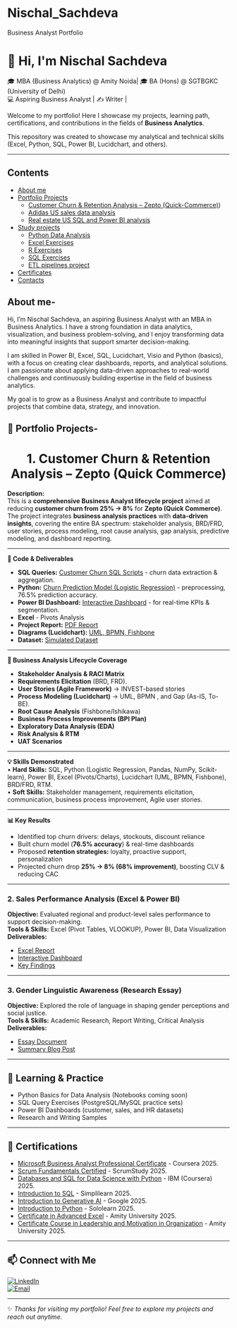 # Nischal_Sachdeva
Business Analyst Portfolio 
# 👋 Hi, I'm Nischal Sachdeva  

🎓 MBA (Business Analytics) @ Amity Noida| 🎓 BA (Hons) @ SGTBGKC (University of Delhi) <br>
💻 Aspiring Business Analyst | ✍️ Writer |  

Welcome to my portfolio! Here I showcase my projects, learning path, certifications, and contributions in the fields of **Business Analytics**. 

This repository was created to showcase my analytical and technical skills (Excel, Python, SQL, Power BI, Lucidchart, and others).

---
## Contents
* [About me](#about-me-)
* [Portfolio Projects](#-portfolio-projects-)
  - [Customer Churn & Retention Analysis – Zepto (Quick-Commerce)](#customer-churn-zepto))
  - [Adidas US sales data analysis](#adidas-us-sales-data-analysis)
  - [Real estate US SQL and Power BI analysis](#real-estate-us-sql-and-power-bi-analysis)
* [Study projects](#study-projects)
  - [Python Data Analysis](#python-data-analysis)
  - [Excel Exercises](#excel-exercises)
  - [R Exercises](#r-exercises)
  - [SQL Exercises](#sql-exercises)
  - [ETL pipelines project](#etl-pipelines-project)
* [Certificates](#-certifications)
* [Contacts](#-connect-with-me)

## About me-
Hi, I’m Nischal Sachdeva, an aspiring Business Analyst with an MBA in Business Analytics. I have a strong foundation in data analytics, visualization, and business problem-solving, and I enjoy transforming data into meaningful insights that support smarter decision-making.

I am skilled in Power BI, Excel, SQL, Lucidchart, Visio and Python (basics), with a focus on creating clear dashboards, reports, and analytical solutions. I am passionate about applying data-driven approaches to real-world challenges and continuously building expertise in the field of business analytics.

My goal is to grow as a Business Analyst and contribute to impactful projects that combine data, strategy, and innovation.

## 📂 Portfolio Projects-
<h1 id="customer-churn-zepto" align="center">1. Customer Churn & Retention Analysis – Zepto (Quick Commerce)</h1>

**Description:**  
This is a **comprehensive Business Analyst lifecycle project** aimed at reducing **customer churn from 25% → 8%** for **Zepto (Quick Commerce)**.  
The project integrates **business analysis practices** with **data-driven insights**, covering the entire BA spectrum: stakeholder analysis, BRD/FRD, user stories, process modeling, root cause analysis, gap analysis, predictive modeling, and dashboard reporting.

---

**📂 Code & Deliverables**
- **SQL Queries:** [Customer Churn SQL Scripts](https://github.com/nischalsachdeva13/Nischal_Sachdeva/blob/main/Zepto%20Churn%20and%20Retention%20Analysis/zepto_churn_10000%20(1).xlsx) - churn data extraction & aggregation.
- **Python:** [Churn Prediction Model (Logistic Regression)](https://github.com/nischalsachdeva13/Nischal_Sachdeva/blob/main/Zepto%20Churn%20and%20Retention%20Analysis/Prediction%20-%20Zepto.py) - preprocessing, 76.5% prediction accuracy.
- **Power BI Dashboard:** [Interactive Dashboard](https://github.com/nischalsachdeva13/Nischal_Sachdeva/blob/main/Zepto%20Churn%20and%20Retention%20Analysis/psw%20final.png) - for real-time KPIs & segmentation.
- **Excel** - Pivots Analysis
- **Project Report:** [PDF Report](https://github.com/nischalsachdeva13/Nischal_Sachdeva/blob/main/Zepto%20Churn%20and%20Retention%20Analysis/Portfolio%20Project%20(16).pdf) 
- **Diagrams (Lucidchart):** [UML, BPMN, Fishbone](https://github.com/nischalsachdeva13/Nischal_Sachdeva/blob/main/Zepto%20Churn%20and%20Retention%20Analysis/Lucidcharts.jpg)  
- **Dataset:** [Simulated Dataset](https://github.com/nischalsachdeva13/Nischal_Sachdeva/blob/main/Zepto%20Churn%20and%20Retention%20Analysis/zepto_churn_10000%20(1).xlsx)  

---

**🔑 Business Analysis Lifecycle Coverage**
- **Stakeholder Analysis & RACI Matrix** 
- **Requirements Elicitation** (BRD, FRD).
- **User Stories (Agile Framework)** → INVEST-based stories
- **Process Modeling (Lucidchart)** → UML, BPMN , and Gap (As-IS, To-BE).  
- **Root Cause Analysis** (Fishbone/Ishikawa)
- **Business Process Improvements (BPI Plan)**
- **Exploratory Data Analysis (EDA)**
- **Risk Analysis & RTM**
- **UAT Scenarios**

---

**💡 Skills Demonstrated** <br>
•	**Hard Skills:** SQL, Python (Logistic Regression, Pandas, NumPy, Scikit-learn), Power BI, Excel (Pivots/Charts), Lucidchart (UML, BPMN, Fishbone), BRD/FRD, RTM. <br>
•	**Soft Skills:** Stakeholder management, requirements elicitation, communication, business process improvement, Agile user stories.

---

**📊 Key Results**
- Identified top churn drivers: delays, stockouts, discount reliance  
- Built churn model (**76.5% accuracy**) & real-time dashboards  
- Proposed **retention strategies:** loyalty, proactive support, personalization  
- Projected churn drop **25% → 8% (68% improvement)**, boosting CLV & reducing CAC  

---

### 2. Sales Performance Analysis (Excel & Power BI)  
**Objective:** Evaluated regional and product-level sales performance to support decision-making.  
**Tools & Skills:** Excel (Pivot Tables, VLOOKUP), Power BI, Data Visualization  
**Deliverables:**  
- [Excel Report](#)  
- [Interactive Dashboard](#)  
- [Key Findings](#)  

---

### 3. Gender Linguistic Awareness (Research Essay)  
**Objective:** Explored the role of language in shaping gender perceptions and social justice.  
**Tools & Skills:** Academic Research, Report Writing, Critical Analysis  
**Deliverables:**  
- [Essay Document](#)  
- [Summary Blog Post](#)  

---

## 📘 Learning & Practice  

- Python Basics for Data Analysis (Notebooks coming soon)  
- SQL Query Exercises (PostgreSQL/MySQL practice sets)  
- Power BI Dashboards (customer, sales, and HR datasets)  
- Research and Writing Samples  

---

## 📜 Certifications  

- [Microsoft Business Analyst Professional Certificate](https://github.com/nischalsachdeva13/Nischal_Sachdeva/blob/main/Certificates/Microsoft%20BA.pdf) - Coursera 2025.
- [Scrum Fundamentals Certified](https://github.com/nischalsachdeva13/Nischal_Sachdeva/blob/main/Certificates/ScrumFundamentalsCertified-NischalSachdeva-1095085%202.pdf) - ScrumStudy 2025.
- [Databases and SQL for Data Science with Python](https://github.com/nischalsachdeva13/Nischal_Sachdeva/blob/main/Certificates/IBM.pdf) - IBM (Coursera) 2025.
- [Introduction to SQL](https://github.com/nischalsachdeva13/Nischal_Sachdeva/blob/main/Certificates/4309_8832326.pdf) - Simplilearn 2025.
- [Introduction to Generative AI](https://github.com/nischalsachdeva13/Nischal_Sachdeva/blob/main/Certificates/L%26M.pdf) - Google 2025.
- [Introduction to Python](https://github.com/nischalsachdeva13/Nischal_Sachdeva/blob/main/Certificates/Python%20Certificate.pdf) - Sololearn 2025.
- [Certificate in Advanced Excel](https://github.com/nischalsachdeva13/Nischal_Sachdeva/blob/main/Certificates/Advanced%20Excel.pdf) - Amity University 2025.
- [Certificate Course in Leadership and Motivation in Organization](https://github.com/nischalsachdeva13/Nischal_Sachdeva/blob/main/Certificates/L%26M.pdf) - Amity University 2025.

---

## 📫 Connect with Me  

[![LinkedIn](https://img.shields.io/badge/LinkedIn-blue?style=for-the-badge&logo=linkedin)](https://www.linkedin.com/in/nischal-sachdeva-0a0aab185?utm_source=share&utm_campaign=share_via&utm_content=profile&utm_medium=ios_app)  
[![Email](https://img.shields.io/badge/Email-red?style=for-the-badge&logo=gmail&logoColor=white)](mailto:nischalsachdeva18@gmail.com)  

---

✨ *Thanks for visiting my portfolio! Feel free to explore my projects and reach out anytime.*  
